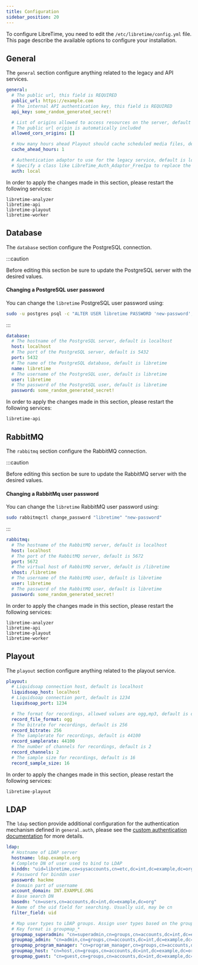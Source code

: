 ```yaml
---
title: Configuration
sidebar_position: 20
---
```


To configure LibreTime, you need to edit the `/etc/libretime/config.yml` file. This page describe the available options to configure your installation.

## General

The `general` section configure anything related to the legacy and API services.

```yml
general:
  # The public url, this field is REQUIRED
  public_url: https://example.com
  # The internal API authentication key, this field is REQUIRED
  api_key: some_random_generated_secret!

  # List of origins allowed to access resources on the server, default is []
  # The public url origin is automatically included
  allowed_cors_origins: []

  # How many hours ahead Playout should cache scheduled media files, default is 1
  cache_ahead_hours: 1

  # Authentication adaptor to use for the legacy service, default is local
  # Specify a class like LibreTime_Auth_Adaptor_FreeIpa to replace the built-in adaptor
  auth: local
```

In order to apply the changes made in this section, please restart the following services:

```
libretime-analyzer
libretime-api
libretime-playout
libretime-worker
```

## Database

The `database` section configure the PostgreSQL connection.

:::caution

Before editing this section be sure to update the PostgreSQL server with the desired values.

#### Changing a PostgreSQL user password

You can change the `libretime` PostgreSQL user password using:

```bash
sudo -u postgres psql -c "ALTER USER libretime PASSWORD 'new-password';"
```

:::

```yml
database:
  # The hostname of the PostgreSQL server, default is localhost
  host: localhost
  # The port of the PostgreSQL server, default is 5432
  port: 5432
  # The name of the PostgreSQL database, default is libretime
  name: libretime
  # The username of the PostgreSQL user, default is libretime
  user: libretime
  # The password of the PostgreSQL user, default is libretime
  password: some_random_generated_secret!
```

In order to apply the changes made in this section, please restart the following services:

```
libretime-api
```

## RabbitMQ

The `rabbitmq` section configure the RabbitMQ connection.

:::caution

Before editing this section be sure to update the RabbitMQ server with the desired values.

#### Changing a RabbitMq user password

You can change the `libretime` RabbitMQ user password using:

```bash
sudo rabbitmqctl change_password "libretime" "new-password"
```

:::

```yml
rabbitmq:
  # The hostname of the RabbitMQ server, default is localhost
  host: localhost
  # The port of the RabbitMQ server, default is 5672
  port: 5672
  # The virtual host of RabbitMQ server, default is /libretime
  vhost: /libretime
  # The username of the RabbitMQ user, default is libretime
  user: libretime
  # The password of the RabbitMQ user, default is libretime
  password: some_random_generated_secret!
```

In order to apply the changes made in this section, please restart the following services:

```
libretime-analyzer
libretime-api
libretime-playout
libretime-worker
```

## Playout

The `playout` section configure anything related to the playout service.

```yml
playout:
  # Liquidsoap connection host, default is localhost
  liquidsoap_host: localhost
  # Liquidsoap connection port, default is 1234
  liquidsoap_port: 1234

  # The format for recordings, allowed values are ogg,mp3, default is ogg
  record_file_format: ogg
  # The bitrate for recordings, default is 256
  record_bitrate: 256
  # The samplerate for recordings, default is 44100
  record_samplerate: 44100
  # The number of channels for recordings, default is 2
  record_channels: 2
  # The sample size for recordings, default is 16
  record_sample_size: 16
```

In order to apply the changes made in this section, please restart the following services:

```
libretime-playout
```

## LDAP

The `ldap` section provide additional configuration for the authentication mechanism defined in `general.auth`, please see the [custom authentication documentation](../custom-authentication.md) for more details.

```yml
ldap:
  # Hostname of LDAP server
  hostname: ldap.example.org
  # Complete DN of user used to bind to LDAP
  binddn: "uid=libretime,cn=sysaccounts,cn=etc,dc=int,dc=example,dc=org"
  # Password for binddn user
  password: hackme
  # Domain part of username
  account_domain: INT.EXAMPLE.ORG
  # Base search DN
  basedn: "cn=users,cn=accounts,dc=int,dc=example,dc=org"
  # Name of the uid field for searching. Usually uid, may be cn
  filter_field: uid

  # Map user types to LDAP groups. Assign user types based on the group of a given user
  # Key format is groupmap_*
  groupmap_superadmin: "cn=superadmin,cn=groups,cn=accounts,dc=int,dc=example,dc=org"
  groupmap_admin: "cn=admin,cn=groups,cn=accounts,dc=int,dc=example,dc=org"
  groupmap_program_manager: "cn=program_manager,cn=groups,cn=accounts,dc=int,dc=example,dc=org"
  groupmap_host: "cn=host,cn=groups,cn=accounts,dc=int,dc=example,dc=org"
  groupmap_guest: "cn=guest,cn=groups,cn=accounts,dc=int,dc=example,dc=org"
```
